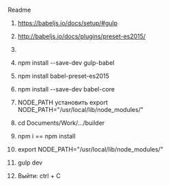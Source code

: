 Readme

1. https://babeljs.io/docs/setup/#gulp
2. http://babeljs.io/docs/plugins/preset-es2015/
3.

1. npm install --save-dev gulp-babel
2. npm install babel-preset-es2015
3. npm install --save-dev babel-core
4. NODE_PATH установить
export NODE_PATH="/usr/local/lib/node_modules/"


0. cd Documents/Work/.../builder
1. npm i == npm install
2. export NODE_PATH="/usr/local/lib/node_modules/"
3. gulp dev
4. Выйти: ctrl + C
